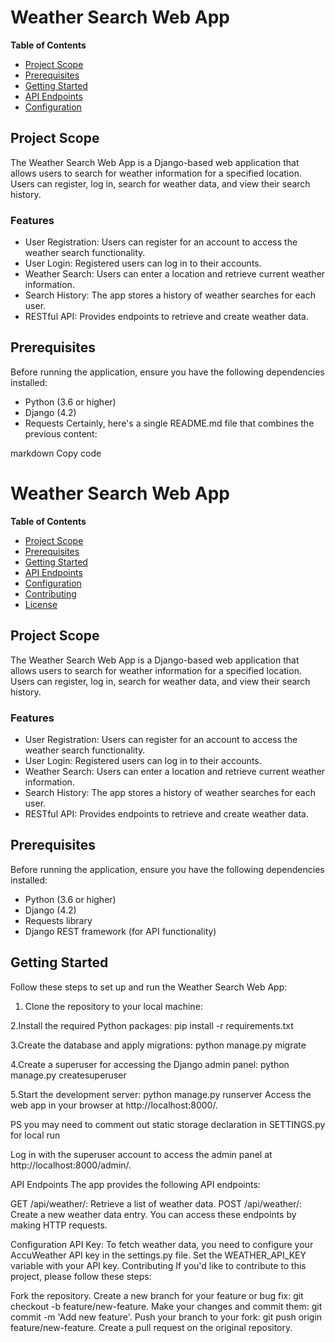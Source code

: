 # Weather Search Web App

**Table of Contents**

- [Project Scope](#project-scope)
- [Prerequisites](#prerequisites)
- [Getting Started](#getting-started)
- [API Endpoints](#api-endpoints)
- [Configuration](#configuration)


## Project Scope

The Weather Search Web App is a Django-based web application that allows users to search for weather information for a specified location. Users can register, log in, search for weather data, and view their search history.

### Features

- User Registration: Users can register for an account to access the weather search functionality.
- User Login: Registered users can log in to their accounts.
- Weather Search: Users can enter a location and retrieve current weather information.
- Search History: The app stores a history of weather searches for each user.
- RESTful API: Provides endpoints to retrieve and create weather data.

## Prerequisites

Before running the application, ensure you have the following dependencies installed:

- Python (3.6 or higher)
- Django (4.2)
- Requests 
Certainly, here's a single README.md file that combines the previous content:

markdown
Copy code
# Weather Search Web App

**Table of Contents**

- [Project Scope](#project-scope)
- [Prerequisites](#prerequisites)
- [Getting Started](#getting-started)
- [API Endpoints](#api-endpoints)
- [Configuration](#configuration)
- [Contributing](#contributing)
- [License](#license)

## Project Scope

The Weather Search Web App is a Django-based web application that allows users to search for weather information for a specified location. Users can register, log in, search for weather data, and view their search history.

### Features

- User Registration: Users can register for an account to access the weather search functionality.
- User Login: Registered users can log in to their accounts.
- Weather Search: Users can enter a location and retrieve current weather information.
- Search History: The app stores a history of weather searches for each user.
- RESTful API: Provides endpoints to retrieve and create weather data.

## Prerequisites

Before running the application, ensure you have the following dependencies installed:

- Python (3.6 or higher)
- Django (4.2)
- Requests library
- Django REST framework (for API functionality)

## Getting Started

Follow these steps to set up and run the Weather Search Web App:

1. Clone the repository to your local machine:

2.Install the required Python packages:
		pip install -r requirements.txt
		
3.Create the database and apply migrations:
		python manage.py migrate
		
4.Create a superuser for accessing the Django admin panel:
	python manage.py createsuperuser
	
5.Start the development server:
python manage.py runserver
Access the web app in your browser at http://localhost:8000/.

PS you may need to comment out static storage declaration in SETTINGS.py for local run


Log in with the superuser account to access the admin panel at http://localhost:8000/admin/.

API Endpoints
The app provides the following API endpoints:

GET /api/weather/: Retrieve a list of weather data.
POST /api/weather/: Create a new weather data entry.
You can access these endpoints by making HTTP requests.

Configuration
API Key: To fetch weather data, you need to configure your AccuWeather API key in the settings.py file. Set the WEATHER_API_KEY variable with your API key.
Contributing
If you'd like to contribute to this project, please follow these steps:

Fork the repository.
Create a new branch for your feature or bug fix: git checkout -b feature/new-feature.
Make your changes and commit them: git commit -m 'Add new feature'.
Push your branch to your fork: git push origin feature/new-feature.
Create a pull request on the original repository.


